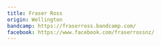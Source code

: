 ```yaml
---
title: Fraser Ross
origin: Wellington
bandcamp: https://fraserross.bandcamp.com/
facebook: https://www.facebook.com/fraserrossnz/
---
```

